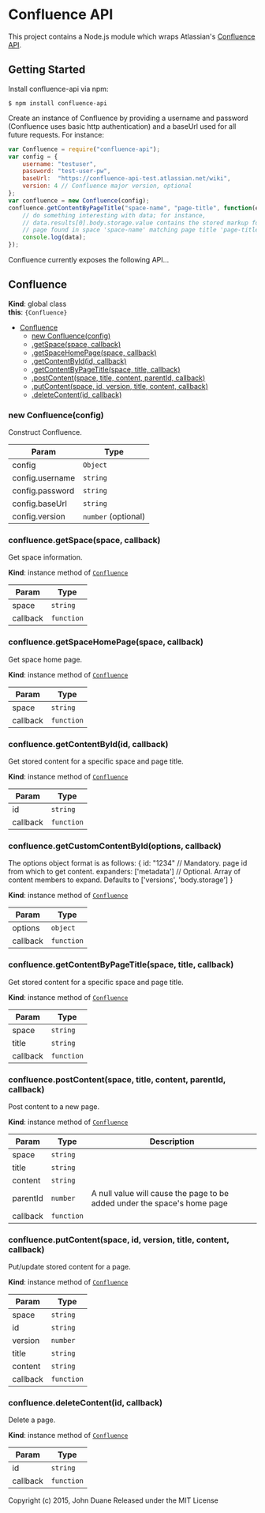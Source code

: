 # Confluence API
This project contains a Node.js module which wraps Atlassian's [Confluence API](https://docs.atlassian.com/atlassian-confluence/REST/latest/).

## Getting Started
Install confluence-api via npm:
```
$ npm install confluence-api
```

Create an instance of Confluence by providing a username and password (Confluence uses basic http authentication) and a baseUrl used for all future requests.  For instance:
```javascript
var Confluence = require("confluence-api");
var config = {
    username: "testuser",
    password: "test-user-pw",
    baseUrl:  "https://confluence-api-test.atlassian.net/wiki",
    version: 4 // Confluence major version, optional
};
var confluence = new Confluence(config);
confluence.getContentByPageTitle("space-name", "page-title", function(err, data) {
    // do something interesting with data; for instance,
    // data.results[0].body.storage.value contains the stored markup for the first
    // page found in space 'space-name' matching page title 'page-title'
    console.log(data);
});
```

Confluence currently exposes the following API...

<a name="Confluence"></a>
## Confluence
**Kind**: global class  
**this**: <code>{Confluence}</code>  

* [Confluence](#Confluence)
  * [new Confluence(config)](#new_Confluence_new)
  * [.getSpace(space, callback)](#Confluence+getSpace)
  * [.getSpaceHomePage(space, callback)](#Confluence+getSpaceHomePage)
  * [.getContentById(id, callback)](#Confluence+getContentById)
  * [.getContentByPageTitle(space, title, callback)](#Confluence+getContentByPageTitle)
  * [.postContent(space, title, content, parentId, callback)](#Confluence+postContent)
  * [.putContent(space, id, version, title, content, callback)](#Confluence+putContent)
  * [.deleteContent(id, callback)](#Confluence+deleteContent)

<a name="new_Confluence_new"></a>
### new Confluence(config)
Construct Confluence.


| Param | Type |
| --- | --- |
| config | <code>Object</code> | 
| config.username | <code>string</code> | 
| config.password | <code>string</code> | 
| config.baseUrl | <code>string</code> |
| config.version | <code>number</code> (optional) |

<a name="Confluence+getSpace"></a>
### confluence.getSpace(space, callback)
Get space information.

**Kind**: instance method of <code>[Confluence](#Confluence)</code>  

| Param | Type |
| --- | --- |
| space | <code>string</code> | 
| callback | <code>function</code> | 

<a name="Confluence+getSpaceHomePage"></a>
### confluence.getSpaceHomePage(space, callback)
Get space home page.

**Kind**: instance method of <code>[Confluence](#Confluence)</code>  

| Param | Type |
| --- | --- |
| space | <code>string</code> | 
| callback | <code>function</code> | 

<a name="Confluence+getContentById"></a>
### confluence.getContentById(id, callback)
Get stored content for a specific space and page title.

**Kind**: instance method of <code>[Confluence](#Confluence)</code>  

| Param | Type |
| --- | --- |
| id | <code>string</code> | 
| callback | <code>function</code> | 

<a name="Confluence+getCustomContentById"></a>
### confluence.getCustomContentById(options, callback)
The options object format is as follows:
{
  id: "1234"              // Mandatory. page id from which to get content.
  expanders: ['metadata'] // Optional. Array of content members to expand. Defaults to ['versions', 'body.storage']
}

**Kind**: instance method of <code>[Confluence](#Confluence)</code>  

| Param | Type |
| --- | --- |
| options | <code>object</code> | 
| callback | <code>function</code> | 

<a name="Confluence+getContentByPageTitle"></a>
### confluence.getContentByPageTitle(space, title, callback)
Get stored content for a specific space and page title.

**Kind**: instance method of <code>[Confluence](#Confluence)</code>  

| Param | Type |
| --- | --- |
| space | <code>string</code> | 
| title | <code>string</code> | 
| callback | <code>function</code> | 

<a name="Confluence+postContent"></a>
### confluence.postContent(space, title, content, parentId, callback)
Post content to a new page.

**Kind**: instance method of <code>[Confluence](#Confluence)</code>  

| Param | Type | Description |
| --- | --- | --- |
| space | <code>string</code> |  |
| title | <code>string</code> |  |
| content | <code>string</code> |  |
| parentId | <code>number</code> | A null value will cause the page to be added under the space's home page |
| callback | <code>function</code> |  |

<a name="Confluence+putContent"></a>
### confluence.putContent(space, id, version, title, content, callback)
Put/update stored content for a page.

**Kind**: instance method of <code>[Confluence](#Confluence)</code>  

| Param | Type |
| --- | --- |
| space | <code>string</code> | 
| id | <code>string</code> | 
| version | <code>number</code> | 
| title | <code>string</code> | 
| content | <code>string</code> | 
| callback | <code>function</code> | 

<a name="Confluence+deleteContent"></a>
### confluence.deleteContent(id, callback)
Delete a page.

**Kind**: instance method of <code>[Confluence](#Confluence)</code>  

| Param | Type |
| --- | --- |
| id | <code>string</code> | 
| callback | <code>function</code> | 


Copyright (c) 2015, John Duane
Released under the MIT License